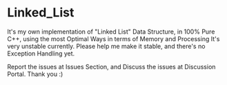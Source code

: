 # Linked_List
It's my own implementation of "Linked List" Data Structure, in 100% Pure C++, using the most Optimal Ways in terms of Memory and Processing
It's very unstable currently. Please help me make it stable, and there's no Exception Handling yet.

Report the issues at Issues Section, and Discuss the issues at Discussion Portal. Thank you :)
